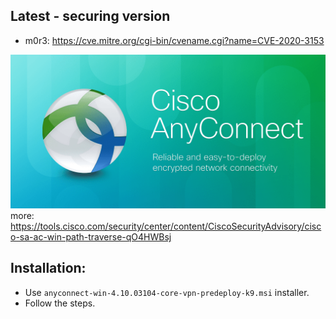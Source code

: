 ## Latest - securing version 
- m0r3: https://cve.mitre.org/cgi-bin/cvename.cgi?name=CVE-2020-3153

![](https://github.com/nu11secur1ty/CISCO/blob/master/AnyConnect/Windows/docs/Cisco-AnyConnect.png)
more: https://tools.cisco.com/security/center/content/CiscoSecurityAdvisory/cisco-sa-ac-win-path-traverse-qO4HWBsj

## Installation:

- Use `anyconnect-win-4.10.03104-core-vpn-predeploy-k9.msi` installer.
- Follow the steps.
